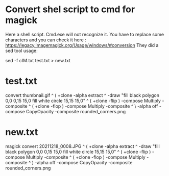 # Convert shel script to cmd for magick

Here a shell script. Cmd.exe will not recognize it.
You have to replace some characters and you can check it here : https://legacy.imagemagick.org/Usage/windows/#conversion
They did a sed tool usage:

sed -f cIM.txt test.txt > new.txt

# test.txt

convert thumbnail.gif ^
     ( +clone  -alpha extract ^
        -draw "fill black polygon 0,0 0,15 15,0 fill white circle 15,15 15,0" ^
        ( +clone -flip ) -compose Multiply -composite ^
        ( +clone -flop ) -compose Multiply -composite ^
     \ -alpha off -compose CopyOpacity -composite  rounded_corners.png

# new.txt

magick convert 20211218_0008.JPG ^
   ( +clone  -alpha extract ^
      -draw "fill black polygon 0,0 0,15 15,0 fill white circle 15,15 15,0" ^
      ( +clone -flip ) -compose Multiply -composite ^
      ( +clone -flop ) -compose Multiply -composite ^
   ) -alpha off -compose CopyOpacity -composite  rounded_corners.png
   